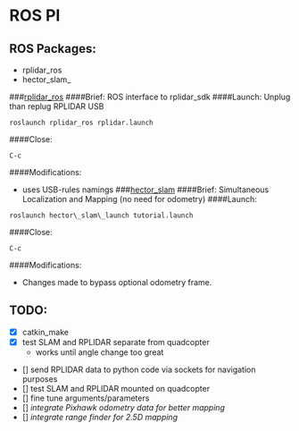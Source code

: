 # ROS PI
## ROS Packages:
- rplidar\_ros
- hector\_slam_

###[rplidar\_ros](http://wiki.ros.org/rplidar)
####Brief:
  ROS interface to rplidar\_sdk
####Launch:
  Unplug than replug RPLIDAR USB
```
roslaunch rplidar_ros rplidar.launch
```
####Close:
```
C-c
```
####Modifications:
  - uses USB-rules namings
###[hector\_slam](http://wiki.ros.org/rplidar)
####Brief:
  Simultaneous Localization and Mapping (no need for odometry)
####Launch:
```
roslaunch hector\_slam\_launch tutorial.launch
```
####Close:
```
C-c
```
####Modifications:
  - Changes made to bypass optional odometry frame.

## TODO:
- [x] catkin\_make
- [x] test SLAM and RPLIDAR separate from quadcopter 
  - works until angle change too great
- [] send RPLIDAR data to python code via sockets for navigation purposes
- [] test SLAM and RPLIDAR mounted on quadcopter
- [] fine tune arguments/parameters
- [] _integrate Pixhawk odometry data for better mapping_
- [] _integrate range finder for 2.5D mapping_

